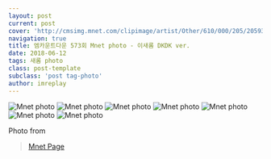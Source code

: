 ```yaml
---
layout: post
current: post
cover: 'http://cmsimg.mnet.com/clipimage/artist/Other/610/000/205/205939.jpg'
navigation: true
title: 엠카운트다운 573회 Mnet photo - 이새롬 DKDK ver.
date: 2018-06-12
tags: 새롬 photo
class: post-template
subclass: 'post tag-photo'
author: imreplay
---
```


![Mnet photo](http://cmsimg.mnet.com/clipimage/artist/Other/610/000/205/205939.jpg)
![Mnet photo](http://cmsimg.mnet.com/clipimage/artist/Other/610/000/205/205941.jpg)
![Mnet photo](http://cmsimg.mnet.com/clipimage/artist/Other/610/000/205/205943.jpg)
![Mnet photo](http://cmsimg.mnet.com/clipimage/artist/Other/610/000/205/205950.jpg)
![Mnet photo](http://cmsimg.mnet.com/clipimage/artist/Other/610/000/205/205953.jpg)
![Mnet photo](http://cmsimg.mnet.com/clipimage/artist/Other/610/000/205/205964.jpg)
![Mnet photo](http://cmsimg.mnet.com/clipimage/artist/Other/610/000/205/205970.jpg)

Photo from 
> [Mnet Page](http://www.mnet.com/artist/2127543/photos?gcode=2&otype=1&pNum=2)
